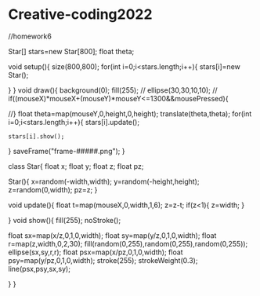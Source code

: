 # Creative-coding2022
//homework6

Star[] stars=new Star[800];
float theta;

void setup(){
  size(800,800);
  for(int i=0;i<stars.length;i++){
    stars[i]=new Star();
    
  }
}
void draw(){
  background(0);
  fill(255);
  // ellipse(30,30,10,10);
 // if((mouseX)*mouseX+(mouseY)*mouseY<=1300&&mousePressed){
    
 
  //}
  float theta=map(mouseY,0,height,0,height);
  translate(theta,theta);
  for(int i=0;i<stars.length;i++){
    stars[i].update();

    stars[i].show();
  }
  saveFrame("frame-#####.png");
}

class Star{
  float x;
  float y;
  float z;
  float pz;

  
 Star(){
   x=random(-width,width);
   y=random(-height,height);
   z=random(0,width);
   pz=z;
 }
 
 void update(){
   float t=map(mouseX,0,width,1,6);
   z=z-t;
   if(z<1){
     z=width;
   }
   
   
}
 void show(){
   fill(255);
   noStroke();
  
   float sx=map(x/z,0,1,0,width);
   float sy=map(y/z,0,1,0,width);
   float r=map(z,width,0,2,30);
   fill(random(0,255),random(0,255),random(0,255));
   ellipse(sx,sy,r,r);
   float psx=map(x/pz,0,1,0,width);
   float psy=map(y/pz,0,1,0,width);
   stroke(255);
   strokeWeight(0.3);
   line(psx,psy,sx,sy);
   
   
 }
}
